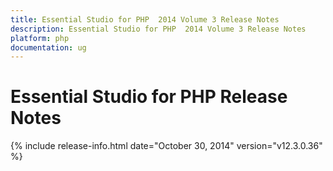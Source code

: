 ```yaml
---
title: Essential Studio for PHP  2014 Volume 3 Release Notes  
description: Essential Studio for PHP  2014 Volume 3 Release Notes  
platform: php
documentation: ug
---
```


# Essential Studio for PHP  Release Notes  

{% include release-info.html date="October 30, 2014"  version="v12.3.0.36" %} 






